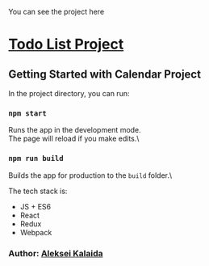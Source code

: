 You can see the project here
# [Todo List Project]()
## Getting Started with Calendar Project
In the project directory, you can run:
### `npm start`
Runs the app in the development mode.\
The page will reload if you make edits.\
### `npm run build`
Builds the app for production to the `build` folder.\

The tech stack is:
* JS + ES6
* React
* Redux
* Webpack

### Author: [Aleksei Kalaida](https://alekseikalaidacv.netlify.app/)

